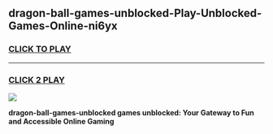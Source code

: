 
## dragon-ball-games-unblocked-Play-Unblocked-Games-Online-ni6yx
<h3>
<a href="https://premium76.site?title=dragon-ball-games-unblocked&ref=25A">CLICK TO PLAY</a></h3>
<hr>

<h3>
<a href="https://premium76.site?title=dragon-ball-games-unblocked&ref=25A">CLICK 2 PLAY</a>
  
</h3>

<a href="https://premium76.site?title=dragon-ball-games-unblocked&ref=25A"><img src="https://clearcache.store/games.png"></a>


**dragon-ball-games-unblocked games unblocked: Your Gateway to Fun and Accessible Online Gaming**
